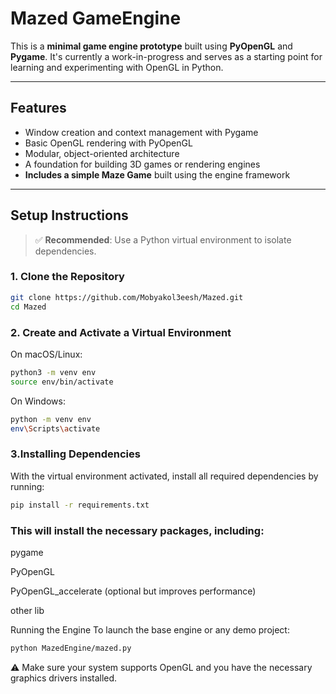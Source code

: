 # Mazed GameEngine

This is a **minimal game engine prototype** built using **PyOpenGL** and **Pygame**. It's currently a work-in-progress and serves as a starting point for learning and experimenting with OpenGL in Python.

---

## Features

- Window creation and context management with Pygame
- Basic OpenGL rendering with PyOpenGL
- Modular, object-oriented architecture
- A foundation for building 3D games or rendering engines
- **Includes a simple Maze Game** built using the engine framework

---

## Setup Instructions

> ✅ **Recommended**: Use a Python virtual environment to isolate dependencies.

### 1. Clone the Repository

```bash
git clone https://github.com/Mobyakol3eesh/Mazed.git
cd Mazed
```
### 2. Create and Activate a Virtual Environment
On macOS/Linux:
```bash
python3 -m venv env
source env/bin/activate
```
On Windows:
```bash
python -m venv env
env\Scripts\activate
```
### 3.Installing Dependencies
With the virtual environment activated, install all required dependencies by running:

```bash
pip install -r requirements.txt
```
### This will install the necessary packages, including:

pygame

PyOpenGL

PyOpenGL_accelerate (optional but improves performance)

other lib

Running the Engine
To launch the base engine or any demo project:

```bash
python MazedEngine/mazed.py
```

⚠️ Make sure your system supports OpenGL and you have the necessary graphics drivers installed.
